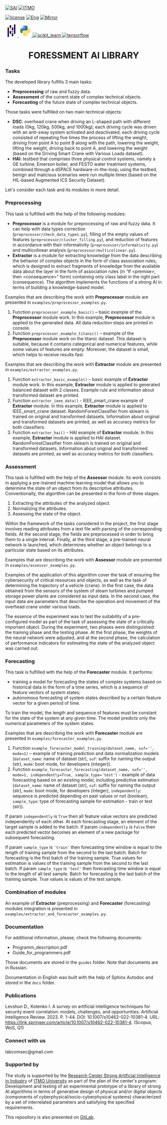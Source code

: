 [![SAI](https://raw.githubusercontent.com/aimclub/open-source-ops/43bb283758b43d75ec1df0a6bb4ae3eb20066323/badges/SAI_badge.svg)](https://sai.itmo.ru/)
[![ITMO](https://raw.githubusercontent.com/aimclub/open-source-ops/43bb283758b43d75ec1df0a6bb4ae3eb20066323/badges/ITMO_badge.svg)](https://en.itmo.ru/en/)

[![license](https://img.shields.io/github/license/labcomsec/aopssop_lib)](https://github.com/labcomsec/foressment_lib/blob/master/LICENSE.md)
[![Eng](https://img.shields.io/badge/lang-ru-red.svg)](/README_en.md)
[![Mirror](https://camo.githubusercontent.com/9bd7b8c5b418f1364e72110a83629772729b29e8f3393b6c86bff237a6b784f6/68747470733a2f2f62616467656e2e6e65742f62616467652f6769746c61622f6d6972726f722f6f72616e67653f69636f6e3d6769746c6162)](https://gitlab.actcognitive.org/itmo-sai-code/foressment_lib)

<p align="left">
<a href="https://pandas.pydata.org/" target="_blank" rel="noreferrer">
<img src="https://raw.githubusercontent.com/devicons/devicon/2ae2a900d2f041da66e950e4d48052658d850630/icons/pandas/pandas-original.svg" alt="pandas" width="40" height="40"/>
</a>
<a href="https://www.python.org" target="_blank" rel="noreferrer">
<img src="https://raw.githubusercontent.com/devicons/devicon/master/icons/python/python-original.svg" alt="python" width="40" height="40"/>
</a>
<a href="https://scikit-learn.org/" target="_blank" rel="noreferrer">
<img src="https://upload.wikimedia.org/wikipedia/commons/0/05/Scikit_learn_logo_small.svg" alt="scikit_learn" width="40" height="40"/>
</a>
<a href="https://www.tensorflow.org" target="_blank" rel="noreferrer">
<img src="https://www.vectorlogo.zone/logos/tensorflow/tensorflow-icon.svg" alt="tensorflow" width="40" height="40"/>
</a>
</p>


<h1 align="center">FORESSMENT AI LIBRARY</h1>

<h3 align="left">Tasks</h3>
<p align="left">

The developed library fulfills 3 main tasks:

- **Preprocessing** of raw and fuzzy data.
- **Assessment** of the current state of complex technical objects.
- **Forecasting** of the future state of complex technical objects.

Those tasks were fulfilled on two main technical objects:
- **DSC**: overhead crane when driving an L-shaped path with different loads (0kg, 120kg, 500kg, and 1000kg); each driving cycle was driven with an anti-sway system activated and deactivated; each driving cycle consisted of repeating five times the process of lifting the weight, driving from point A to point B along with the path, lowering the weight, lifting the weight, driving back to point A, and lowering the weight (based on the Driving Smart Crane with Various Loads dataset).
- **HAI**: testbed that comprises three physical control systems, namely a GE turbine, Emerson boiler, and FESTO water treatment systems, combined through a dSPACE hardware-in-the-loop; using the testbed, benign and malicious scenarios were run multiple times (based on the HIL-based Augmented ICS Security Dataset).

Let's consider each task and its modules in more detail.
</p>

<h3 align="left">Preprocessing</h3>
<p align="left">

This task is fulfilled with the help of the following modules:

- **Preprocessor** is a module for preprocessing of raw and fuzzy data. It can help with data types correction (```preprocessor/check_data_types.py```), filling of the empty values of features (```preprocessor/cluster_filling.py```), and reduction of features in accordance with their informativity (```preprocessor/informativity.py```) and multicolinear analysis (```preprocessor/multicolinear.py```).
- **Extractor** is a module for extracting knowledge from the data describing the behavior of complex objects in the form of class association rules, which is designed to extract fragments of knowledge from the available data about the layer in the form of association rules (in “If \<premise\>, then \<consequence\>" form) containing only class label in the right part (consequence). The algorithm implements the functions of a strong AI in terms of building a knowledge-based model. 

Examples that are describing the work with **Preprocessor** module are presented in ```examples/preprocessor_examples.py```.

1. Function ```preprocessor_example_basic()``` – basic example of the **Preprocessor** module work. In this example, **Preprocessor** module is applied to the generated data. All data reduction steps are printed in console.
2. Function ```preprocessor_example_titanic()``` – example of the **Preprocessor** module work on the titanic dataset. This dataset is suitable, because it contains categorical and numerical features, while some values of features are empty. Moreover, the dataset is small, which helps to receive results fast. 

Examples that are describing the work with **Extractor** module are presented in ```examples/extractor_examples.py```.

1. Function ```extractor_basic_example()``` – basic example of **Extractor** module work. In this example, **Extractor** module is applied to generated balanced dataset with 2 classes. Example rule and information about transformed dataset are printed.
2. Function ```extractor_ieee_data()``` - IEEE_smart_crane example of **Extractor** module. In this example, **Extractor** module is applied to IEEE_smart_crane dataset. RandomForestClassifier from sklearn is trained on original and transformed datasets. Information about original and transformed datasets are printed, as well as accuracy metrics for both classifiers.
3. Function ```extractor_hai()``` - HAI example of **Extractor** module. In this example, **Extractor** module is applied to HAI dataset. RandomForestClassifier from sklearn is trained on original and transformed datasets. Information about original and transformed datasets are printed, as well as accuracy metrics for both classifiers.
</p>

<h3 align="left">Assessment</h3>
<p align="left">

This task is fulfilled with the help of the **Assessor** module. Its work consists in applying a pre-trained machine learning model that allows you to determine the state of an object from its descriptive attributes. Conventionally, the algorithm can be presented in the form of three stages:

1. Extracting the attributes of the analyzed object.
2. Normalizing the attributes.
3. Assessing the state of the object.

Within the framework of the tasks considered in the project, the first stage involves reading attributes from a text file with parsing of the corresponding fields. At the second stage, the fields are preprocessed in order to bring them to a single interval. Finally, at the third stage, a pre-trained neural network is launched, which determines whether an object belongs to a particular state based on its attributes.

Examples that are describing the work with **Assessor** module are presented in ```examples/assessor_examples.py```.

Examples of the application of this algorithm cover the task of ensuring the cybersecurity of critical resources and objects, as well as the task of determining the trajectory of a vehicle (crane). In the first case, the data obtained from the sensors of the system of steam turbines and pumped storage power plants are considered as input data. In the second case, the input data are parameters that describe the operation and movement of the overhead crane under various loads.

The essence of the experiment was to test the suitability of a pre-configured model as part of the task of assessing the state of a critically important object. During the experiment, two phases were distinguished: the training phase and the testing phase. At the first phase, the weights of the neural network were adjusted, and at the second phase, the calculation of performance indicators for estimating the state of the analyzed object was carried out.
</p>

<h3 align="left">Forecasting</h3>
<p align="left">

This task is fulfilled with the help of the **Forecaster** module. It performs:

- training a model for forecasting the states of complex systems based on historical data in the form of a time series, which is a sequence of feature vectors of system states;
- autonomous forecasting of system states described by a certain feature vector for a given period of time.

To train the model, the length and sequence of features must be constant for the state of the system at any given time. The model predicts only the numerical parameters of the system states.

Examples that are describing the work with **Forecaster** module are presented in ```examples/forecaster_examples.py```.

1. Function ```example_forecaster_model_training(dataset_name, suf='', mode=1)``` – example of training prediction and data normalization models (```dataset_name```: name of dataset (str), ```suf```: suffix for naming the output (str), ```mode```: boot mode, for developers (integer)).
2. Function ```example_forecaster_forecasting(dataset_name, suf='', mode=1, independently=True, sample_type='test')``` - example of data forecasting based on an existing model, including predictive estimation (```dataset_name```: name of dataset (str), ```suf```: suffix for naming the output (str), ```mode```: boot mode, for developers (integer), ```independently```: sequence is predicted depending on past values or not (boolean), ```sample_type```: type of forecasting sample for estimation - train or test (str)).

If param ```independently``` is ```True``` then all feature value vectors are predicted independently of each other. At each forecasting stage, an element of the target sample is added to the batch. If param ```independently``` is ```False``` then each predicted vector becomes an element of a new package for subsequent forecasting.

If param ```sample_type``` is ```'train'``` then forecasting time window is equal to the length of training sample from the second to the last batch. Batch for forecasting is the first batch of the training sample. True values for estimation is values of the training sample from the second to the last batch. If param ```sample_type``` is ```'test'``` then forecasting time window is equal to the length of all test sample. Batch for forecasting is the last batch of the training sample. True values is values of the test sample.
</p>

<h3 align="left">Combination of modules</h3>
<p align="left">

An example of **Extractor** (preprocessing) and **Forecaster** (forecasting) modules integration is presented in ```examples/extractor_and_forecaster_examples.py```.
</p>

<h3 align="left">Documentation</h3>
<p align="left">
For additional information, please, check the following documents:

- Programm_description.pdf
- Guide_for_programmers.pdf

Those documents are stored in the ```guides``` folder. Note that documents are in Russian.

Documentation in English was built with the help of Sphinx Autodoc and stored in the ```docs``` folder.
</p>

<h3 align="left">Publications</h3>
<p align="left">
Levshun D., Kotenko I. A survey on artificial intelligence techniques for security event correlation: models, challenges, and opportunities. Artificial Intelligence Review. 2023. P. 1-44. DOI: 10.1007/s10462-022-10381-4. URL:
<a href="https://link.springer.com/article/10.1007/s10462-022-10381-4 " target="_blank">https://link.springer.com/article/10.1007/s10462-022-10381-4</a>. (Scopus, WoS, Q1)
</p>

<h3 align="left">Connect with us</h3>
<p align="left">labcomsec@gmail.com
</p>

<h3 aligh="left">Supported by</h3>
<p align="left">
The study is supported by the <a href="https://sai.itmo.ru/">Research Center Strong Artificial Intelligence in Industry</a>
of <a href="https://en.itmo.ru/">ITMO University</a> as part of the plan of the center's program: Development and testing of an experimental prototype of a library of strong AI algorithms in terms of generative design of physical and/or digital objects (components of cyberphysical/socio-cyberphysical systems) characterized by a set of interrelated parameters and satisfying the specified requirements.
</p>

<p align="left">
This repository is also presented on 
<a target="_blank" rel="noopener noreferrer" href="https://gitlab.actcognitive.org/itmo-sai-code/foressment_lib/">
GitLab</a>.
</p>
